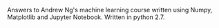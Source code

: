 Answers to Andrew Ng's machine learning course written using Numpy, Matplotlib and Jupyter Notebook. Written in python 2.7.
